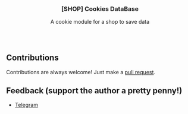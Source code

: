 
<h3 align="center">[SHOP] Cookies DataBase</h3>
<p align="center">A cookie module for a shop to save data</p>
<h2></h2>
</p>
<br />

## Contributions
Contributions are always welcome!
Just make a [pull request](../../pulls).

## Feedback (support the author a pretty penny!)
* [Telegram](https://t.me/LocoCat)

